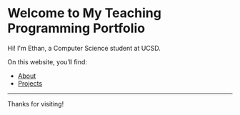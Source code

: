 # Welcome to My Teaching Programming Portfolio 

Hi! I'm Ethan, a Computer Science student at UCSD.

On this website, you’ll find:

- [About](about.md)
- [Projects](projects.md)

---

Thanks for visiting!
